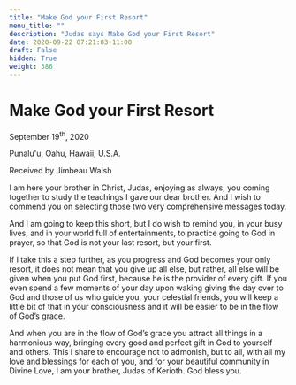 ```yaml
---
title: "Make God your First Resort"
menu_title: ""
description: "Judas says Make God your First Resort"
date: 2020-09-22 07:21:03+11:00
draft: False
hidden: True
weight: 386
---
```

# Make God your First Resort

September 19<sup>th</sup>, 2020

Punalu'u, Oahu, Hawaii, U.S.A.

Received by Jimbeau Walsh



I am here your brother in Christ, Judas, enjoying as always, you coming together to study the teachings I gave our dear brother. And I wish to commend you on selecting those two very comprehensive messages today.

And I am going to keep this short, but I do wish to remind you, in your busy lives, and in your world full of entertainments, to practice going to God in prayer, so that God is not your last resort, but your first. 

If I take this a step further, as you progress and God becomes your only resort, it does not mean that you give up all else, but rather, all else will be given when you put God first, because he is the provider of every gift. If you even spend a few moments of your day upon waking giving the day over to God and those of us who guide you, your celestial friends, you will keep a little bit of that in your consciousness and it will be easier to be in the flow of God’s grace. 

And when you are in the flow of God’s grace you attract all things in a harmonious way, bringing every good and perfect gift in God to yourself and others. This I share to encourage not to admonish, but to all, with all my love and blessings for each of you, and for your beautiful community in Divine Love, I am your brother, Judas of Kerioth. God bless you.
